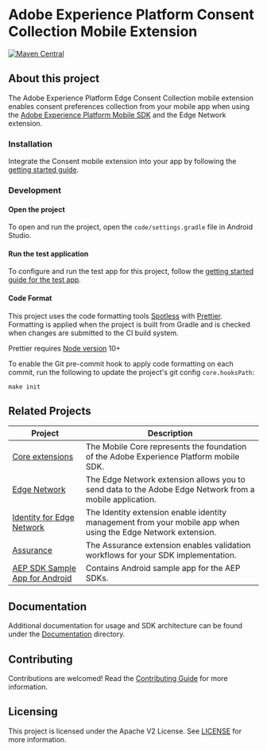 # Adobe Experience Platform Consent Collection Mobile Extension
[![Maven Central](https://img.shields.io/maven-metadata/v.svg?label=edgeconsent&logo=android&logoColor=white&metadataUrl=https%3A%2F%2Frepo1.maven.org%2Fmaven2%2Fcom%2Fadobe%2Fmarketing%2Fmobile%2Fedgeconsent%2Fmaven-metadata.xml)](https://mvnrepository.com/artifact/com.adobe.marketing.mobile/edgeconsent)

## About this project

The Adobe Experience Platform Edge Consent Collection mobile extension enables consent preferences collection from your mobile app when using the [Adobe Experience Platform Mobile SDK](https://developer.adobe.com/client-sdks) and the Edge Network extension.

### Installation

Integrate the Consent mobile extension into your app by following the [getting started guide](Documentation/getting-started.md).

### Development

#### Open the project

To open and run the project, open the `code/settings.gradle` file in Android Studio.

#### Run the test application

To configure and run the test app for this project, follow the [getting started guide for the test app](Documentation/getting-started-test-app.md).

#### Code Format

This project uses the code formatting tools [Spotless](https://github.com/diffplug/spotless/tree/main/plugin-gradle) with [Prettier](https://prettier.io/). Formatting is applied when the project is built from Gradle and is checked when changes are submitted to the CI build system.

Prettier requires [Node version](https://nodejs.org/en/download/releases/) 10+

To enable the Git pre-commit hook to apply code formatting on each commit, run the following to update the project's git config `core.hooksPath`:
```
make init
```

## Related Projects

| Project                                                      | Description                                                  |
| ------------------------------------------------------------ | ------------------------------------------------------------ |
| [Core extensions](https://github.com/adobe/aepsdk-core-android)                      | The Mobile Core represents the foundation of the Adobe Experience Platform mobile SDK.               |
| [Edge Network](https://github.com/adobe/aepsdk-edge-android)                      | The Edge Network extension allows you to send data to the Adobe Edge Network from a mobile application.               |
| [Identity for Edge Network](https://github.com/adobe/aepsdk-edgeidentity-android) | The Identity extension enable identity management from your mobile app when using the Edge Network extension. |
| [Assurance](https://github.com/adobe/aepsdk-assurance-android)                      | The Assurance extension enables validation workflows for your SDK implementation.              |
| [AEP SDK Sample App for Android](https://github.com/adobe/aepsdk-sample-app-android) | Contains Android sample app for the AEP SDKs.                 |

## Documentation

Additional documentation for usage and SDK architecture can be found under the [Documentation](Documentation) directory.

## Contributing

Contributions are welcomed! Read the [Contributing Guide](./.github/CONTRIBUTING.md) for more information.

## Licensing

This project is licensed under the Apache V2 License. See [LICENSE](LICENSE) for more information.
